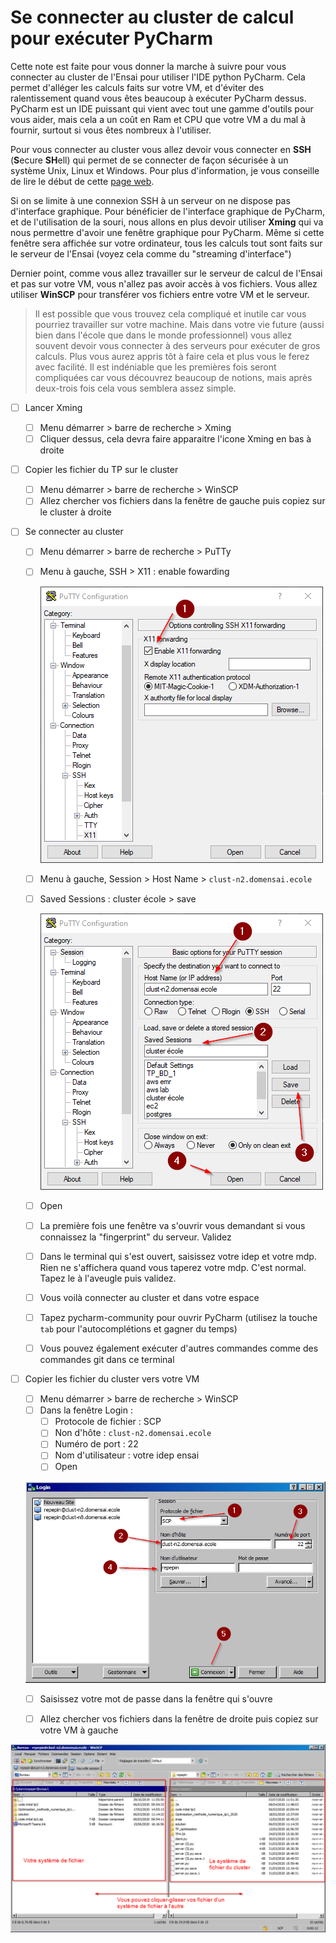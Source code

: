# Se connecter au cluster de calcul pour exécuter PyCharm

Cette note est faite pour vous donner la marche à suivre pour vous connecter au cluster de l'Ensai pour utiliser l'IDE python PyCharm. Cela permet d'alléger les calculs faits sur votre VM, et d'éviter des ralentissement quand vous êtes beaucoup à exécuter PyCharm dessus. PyCharm est un IDE puissant qui vient avec tout une gamme d'outils pour vous aider, mais cela a un coût en Ram et CPU que votre VM a du mal à fournir, surtout si vous êtes nombreux à l'utiliser.

Pour vous connecter au cluster vous allez devoir vous connecter en **SSH** (**S**ecure **SH**ell) qui permet de se connecter de façon sécurisée à un système Unix, Linux et Windows. Pour plus d'information, je vous conseille de lire le début de cette [page web](https://doc.fedora-fr.org/wiki/SSH_:_Authentification_par_cl%C3%A9). 

Si on se limite à une connexion SSH à un serveur on ne dispose pas d'interface graphique. Pour bénéficier de l'interface graphique de PyCharm, et de l'utilisation de la souri, nous allons en plus devoir utiliser **Xming** qui va nous permettre d'avoir une fenêtre graphique pour PyCharm. Même si cette fenêtre sera affichée sur votre ordinateur, tous les calculs tout sont faits sur le serveur de l'Ensai (voyez cela comme du "streaming d'interface")

 Dernier point, comme vous allez travailler sur le serveur de calcul de l'Ensai et pas sur votre VM, vous n'allez pas avoir accès à vos fichiers. Vous allez utiliser **WinSCP** pour transférer vos fichiers entre votre VM et le serveur.

> Il est possible que vous trouvez cela compliqué et inutile car vous pourriez travailler sur votre machine. Mais dans votre vie future (aussi bien dans l'école que dans le monde professionnel) vous allez souvent devoir vous connecter à des serveurs pour exécuter de gros calculs. Plus vous aurez appris tôt à faire cela et plus vous le ferez avec facilité. Il est indéniable que les premières fois seront compliquées car vous découvrez beaucoup de notions, mais après deux-trois fois cela vous semblera assez simple.

- [ ] Lancer Xming
  - [ ] Menu démarrer > barre de recherche > Xming
  - [ ] Cliquer dessus, cela devra faire apparaitre l'icone Xming  en bas à droite
  
- [ ] Copier les fichier du TP sur le cluster
  - [ ] Menu démarrer > barre de recherche > WinSCP
  - [ ] Allez chercher vos fichiers dans la fenêtre de gauche puis copiez sur le cluster à droite
  
- [ ] Se connecter au cluster
  - [ ] Menu démarrer > barre de recherche > PuTTy
  
  - [ ] Menu à gauche, SSH > X11 : enable fowarding
  
    ![X11 : enable fowarding](x11.png)
  
  - [ ] Menu à gauche, Session > Host Name > `clust-n2.domensai.ecole`
  
  - [ ] Saved Sessions : cluster école > save
  
    ![config cluster](cluster.png)
  
  - [ ] Open
  
  - [ ] La première fois une fenêtre va s'ouvrir vous demandant si vous connaissez la "fingerprint" du serveur. Validez
  
  - [ ] Dans le terminal qui s'est ouvert, saisissez votre idep et votre mdp. Rien ne s'affichera quand vous taperez votre mdp. C'est normal. Tapez le à l'aveugle puis validez.
  
  - [ ] Vous voilà connecter au cluster et dans votre espace
  
  - [ ] Tapez pycharm-community pour ouvrir PyCharm (utilisez la touche `tab` pour l'autocomplétions et gagner du temps)
  
  - [ ] Vous pouvez également exécuter d'autres commandes comme des commandes git dans ce terminal

- [ ] Copier les fichier du cluster vers votre VM
  - [ ] Menu démarrer > barre de recherche > WinSCP
  - [ ] Dans la fenêtre Login :
    - [ ] Protocole de fichier : SCP
    - [ ] Non d'hôte : `clust-n2.domensai.ecole`
    - [ ] Numéro de port : 22
    - [ ] Nom d'utilisateur : votre idep ensai
    - [ ] Open
  
  ![](winscp_login.png)
  
  - [ ] Saisissez votre mot de passe dans la fenêtre qui s'ouvre
  
  - [ ] Allez chercher vos fichiers dans la fenêtre de droite puis copiez sur votre VM à gauche
  

![](winscp_file.png)